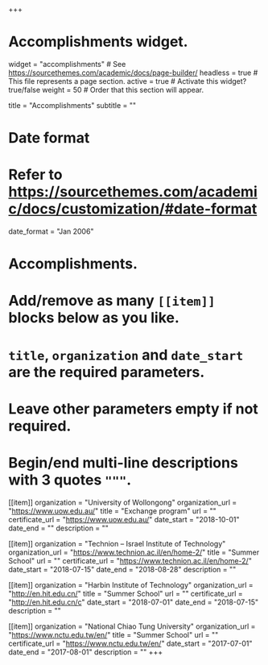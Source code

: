 +++
# Accomplishments widget.
widget = "accomplishments"  # See https://sourcethemes.com/academic/docs/page-builder/
headless = true  # This file represents a page section.
active = true  # Activate this widget? true/false
weight = 50  # Order that this section will appear.

title = "Accomplish&shy;ments"
subtitle = ""

# Date format
#   Refer to https://sourcethemes.com/academic/docs/customization/#date-format
date_format = "Jan 2006"

# Accomplishments.
#   Add/remove as many `[[item]]` blocks below as you like.
#   `title`, `organization` and `date_start` are the required parameters.
#   Leave other parameters empty if not required.
#   Begin/end multi-line descriptions with 3 quotes `"""`.

[[item]]
  organization = "University of Wollongong"
  organization_url = "https://www.uow.edu.au/"
  title = "Exchange program"
  url = ""
  certificate_url = "https://www.uow.edu.au/"
  date_start = "2018-10-01"
  date_end = ""
  description = ""
  
[[item]]
  organization = "Technion – Israel Institute of Technology"
  organization_url = "https://www.technion.ac.il/en/home-2/"
  title = "Summer School"
  url = ""
  certificate_url = "https://www.technion.ac.il/en/home-2/"
  date_start = "2018-07-15"
  date_end = "2018-08-28"
  description = ""
  
[[item]]
  organization = "Harbin Institute of Technology"
  organization_url = "http://en.hit.edu.cn/"
  title = "Summer School"
  url = ""
  certificate_url = "http://en.hit.edu.cn/c"
  date_start = "2018-07-01"
  date_end = "2018-07-15"
  description = ""
  
[[item]]
  organization = "National Chiao Tung University"
  organization_url = "https://www.nctu.edu.tw/en/"
  title = "Summer School"
  url = ""
  certificate_url = "https://www.nctu.edu.tw/en/"
  date_start = "2017-07-01"
  date_end = "2017-08-01"
  description = ""
+++
